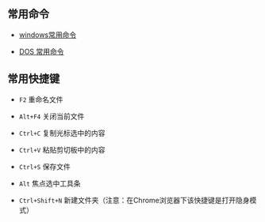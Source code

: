 ## 常用命令

  * [windows常用命令](https://www.cnblogs.com/kekec/p/3662125.html)

  * [DOS 常用命令](https://github.com/WenzelLin/knowledge-base/blob/master/Windows/DOS.md)

## 常用快捷键

  * `F2` 重命名文件

  * `Alt+F4` 关闭当前文件
  
  * `Ctrl+C` 复制光标选中的内容
  
  * `Ctrl+V` 粘贴剪切板中的内容
  
  * `Ctrl+S` 保存文件
  
  * `Alt` 焦点选中工具条
  
  * `Ctrl+Shift+N` 新建文件夹（注意：在Chrome浏览器下该快捷键是打开隐身模式）
